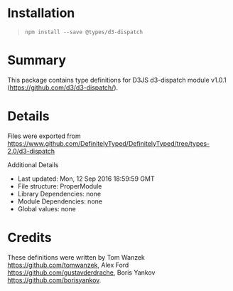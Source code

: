 # Installation
> `npm install --save @types/d3-dispatch`

# Summary
This package contains type definitions for D3JS d3-dispatch module v1.0.1 (https://github.com/d3/d3-dispatch/).

# Details
Files were exported from https://www.github.com/DefinitelyTyped/DefinitelyTyped/tree/types-2.0/d3-dispatch

Additional Details
 * Last updated: Mon, 12 Sep 2016 18:59:59 GMT
 * File structure: ProperModule
 * Library Dependencies: none
 * Module Dependencies: none
 * Global values: none

# Credits
These definitions were written by Tom Wanzek <https://github.com/tomwanzek>, Alex Ford <https://github.com/gustavderdrache>, Boris Yankov <https://github.com/borisyankov>.
